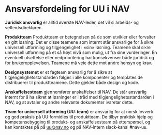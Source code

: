 # Ansvarsfordeling for UU i NAV

**Juridisk ansvarlig** er alltid øverste NAV-leder, det vil si arbeids- og velferdsdirektøren.

**Produktteam** 
Produktteam er betegnelsen på de som utvikler eller forvalter en gitt løsning. Det er disse teamene som internt står ansvarlige for å sikre universell utforming og tilgjengelighet i «sin» løsning. Teamene skal sikre universell utforming på et så høyt nivå som mulig, ut fra sine vurderinger. En eventuell utsettelse eller nedprioritering har konsekvenser både juridisk og for brukeropplevelsen. Teamene må veie dette mot andre hensyn og krav. 

**Designsystemet** er et fagteam ansvarlig for å sikre at tilgjengelighetsstandarden følges i alle komponenter og templates de distribuerer til produktteamene. Dette gjelder både design og kode.

**Anskaffelsesteam** gjennomfører anskaffelser til NAV. De står ansvarlig internt for å ha sikret at løsninger er i tråd med tilgjengelighetsstandarden i NAV, og at avtaler og andre relevante dokumenter ivaretar dette.

**Team for universell utforming (UU-team)** er ansvarlig for at norsk lovverk og god praksis på UU formidles til produktteam. De tilbyr praktisk hjelp og kompetansebygging til produkt- og anskaffelsesteam på etterspørsel, og kan kontaktes på på uu@nav.no og på NAV-intern slack-kanal #nav-uu.
